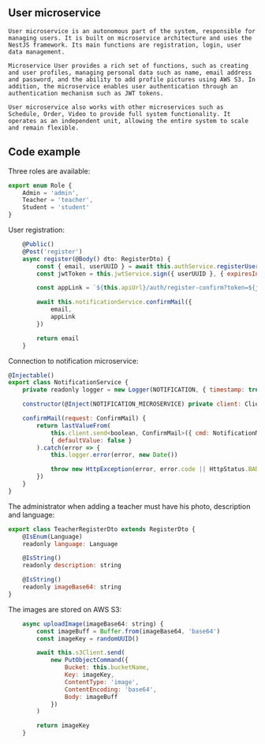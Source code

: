 ## User microservice
    User microservice is an autonomous part of the system, responsible for managing users. It is built on microservice architecture and uses the NestJS framework. Its main functions are registration, login, user data management.

    Microservice User provides a rich set of functions, such as creating and user profiles, managing personal data such as name, email address and password, and the ability to add profile pictures using AWS S3. In addition, the microservice enables user authentication through an authentication mechanism such as JWT tokens.

    User microservice also works with other microservices such as Schedule, Order, Video to provide full system functionality. It operates as an independent unit, allowing the entire system to scale and remain flexible.

## Code example

Three roles are available:

```javascript
export enum Role {
    Admin = 'admin',
    Teacher = 'teacher',
    Student = 'student'
}
```

User registration:

```javascript
    @Public()
    @Post('register')
    async register(@Body() dto: RegisterDto) {
        const { email, userUUID } = await this.authService.registerUser(dto)
        const jwtToken = this.jwtService.sign({ userUUID }, { expiresIn: '1d' })

        const appLink = `${this.apiUrl}/auth/register-confirm?token=${jwtToken}`

        await this.notificationService.confirmMail({
            email,
            appLink
        })

        return email
    }
```

Connection to notification microservice:

```javascript
@Injectable()
export class NotificationService {
    private readonly logger = new Logger(NOTIFICATION, { timestamp: true })

    constructor(@Inject(NOTIFICATION_MICROSERVICE) private client: ClientProxy) {}

    confirmMail(request: ConfirmMail) {
        return lastValueFrom(
            this.client.send<boolean, ConfirmMail>({ cmd: NotificationMicroserviceCommand.ConfirmMail }, request).pipe(timeout(2500)),
            { defaultValue: false }
        ).catch(error => {
            this.logger.error(error, new Date())

            throw new HttpException(error, error.code || HttpStatus.BAD_REQUEST)
        })
    }
}
```

The administrator when adding a teacher must have his photo, description and language:

```javascript
export class TeacherRegisterDto extends RegisterDto {
    @IsEnum(Language)
    readonly language: Language

    @IsString()
    readonly description: string

    @IsString()
    readonly imageBase64: string
}
```

The images are stored on AWS S3:

```javascript
    async uploadImage(imageBase64: string) {
        const imageBuff = Buffer.from(imageBase64, 'base64')
        const imageKey = randomUUID()

        await this.s3Client.send(
            new PutObjectCommand({
                Bucket: this.bucketName,
                Key: imageKey,
                ContentType: 'image',
                ContentEncoding: 'base64',
                Body: imageBuff
            })
        )

        return imageKey
    }
```
